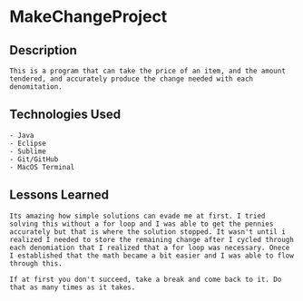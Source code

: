 # MakeChangeProject

## Description 
	This is a program that can take the price of an item, and the amount tendered, and accurately produce the change needed with each denomitation.
## Technologies Used
	- Java
	- Eclipse
	- Sublime
	- Git/GitHub
	- MacOS Terminal

## Lessons Learned 
	Its amazing how simple solutions can evade me at first. I tried solving this without a for loop and I was able to get the pennies accurately but that is where the solution stopped. It wasn't until i realized I needed to store the remaining change after I cycled through each denomiation that I realized that a for loop was necessary. Onece I established that the math became a bit easier and I was able to flow through this. 

	If at first you don't succeed, take a break and come back to it. Do that as many times as it takes.    
